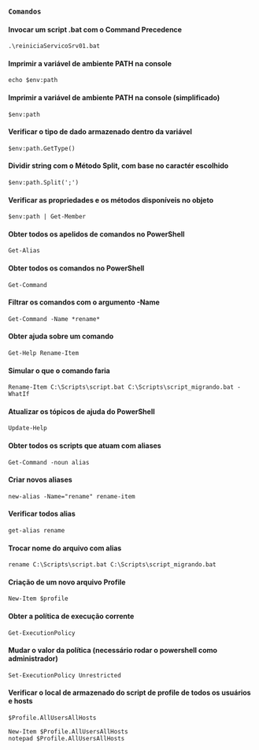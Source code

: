### `Comandos`

#### Invocar um script .bat com o Command Precedence
```
.\reiniciaServicoSrv01.bat
```

#### Imprimir a variável de ambiente PATH na console
```
echo $env:path
```

#### Imprimir a variável de ambiente PATH na console (simplificado)
```
$env:path
```

#### Verificar o tipo de dado armazenado dentro da variável 
```
$env:path.GetType()
```

#### Dividir string com o Método Split, com base no caractér escolhido
```
$env:path.Split(';')
```

#### Verificar as propriedades e os métodos disponíveis no objeto
```
$env:path | Get-Member
```

#### Obter todos os apelidos de comandos no PowerShell
```
Get-Alias
```

#### Obter todos os comandos no PowerShell
```
Get-Command
```

#### Filtrar os comandos com o argumento -Name 
```
Get-Command -Name *rename*
```

#### Obter ajuda sobre um comando
```
Get-Help Rename-Item
```

#### Simular o que o comando faria 
```
Rename-Item C:\Scripts\script.bat C:\Scripts\script_migrando.bat -WhatIf
```

#### Atualizar os tópicos de ajuda do PowerShell
```
Update-Help
```

#### Obter todos os scripts que atuam com aliases
```
Get-Command -noun alias
```

#### Criar novos aliases
```
new-alias -Name="rename" rename-item
```

#### Verificar todos alias 
```
get-alias rename
```

#### Trocar nome do arquivo com alias 
```
rename C:\Scripts\script.bat C:\Scripts\script_migrando.bat 
```

#### Criação de um novo arquivo Profile
```
New-Item $profile
```

#### Obter a política de execução corrente
```
Get-ExecutionPolicy
```

#### Mudar o valor da política (necessário rodar o powershell como administrador)
```
Set-ExecutionPolicy Unrestricted
```

#### Verificar o local de armazenado do script de profile de todos os usuários e hosts
```
$Profile.AllUsersAllHosts

New-Item $Profile.AllUsersAllHosts
notepad $Profile.AllUsersAllHosts
```






